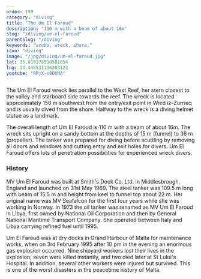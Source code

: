 ```yaml
---
order: 199
category: "diving"
title: "The Um El Faroud"
description: "110 m with a beam of about 16m"
slug: "/diving/um-el-faroud"
parentSlug: "/diving"
keywords: "scuba, wreck, shore,"
icon: "diving"
image: "/jpg/diving/um-el-faroud.jpg"
lat: 35.819178510581054
lng: 14.448531136303123
youtube: "RRjX-c8DXNA"
---
```

The Um El Faroud wreck lies parallel to the West Reef, her stern closest to the valley and starboard side towards the reef. The wreck is located approximately 150 m southwest from the entry/exit point in Wied iz-Zurrieq and is usually dived from the shore. Halfway to the wreck is a diving helmet statue as a landmark.

The overall length of Um El Faroud is 110 m with a beam of about 16m. The wreck sits upright on a sandy bottom at the depths of 15 m (funnel) to 36 m (propeller). The tanker was prepared for diving before scuttling by removing all doors and windows and cutting entry and exit holes for divers. Um El Faroud offers lots of penetration possibilities for experienced wreck divers.

### History

MV Um El Faroud was built at Smith's Dock Co. Ltd. in Middlesbrough, England and launched on 31st May 1969. The steel tanker was 109.5 m long with beam of 15.5 m and height from keel to funnel top about 22 m. Her original name was MV Seafalcon for the first four years while she was working in Norway. In 1973 the oil tanker was renamed as MV Um El Faroud in Libya, first owned by National Oil Corporation and then by General National Maritime Transport Company. She operated between Italy and Libya carrying refined fuel until 1995.

Um El Faroud was at dry docks in Grand Harbour of Malta for maintenance works, when on 3rd February 1995 after 10 pm in the evening an enormous gas explosion occurred. Nine shipyard workers lost their lives in the explosion; seven were killed instantly, and two died later at St Luke's Hospital. In addition, several other workers were injured but survived. This is one of the worst disasters in the peacetime history of Malta.

